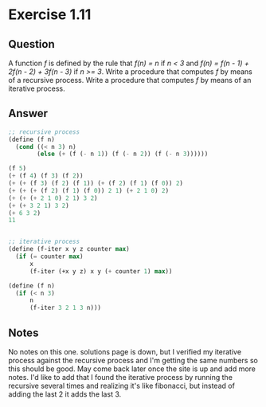 Exercise 1.11
============

## Question

A function *f* is defined by the rule that *f(n) = n* if *n < 3* and *f(n) = f(n - 1) + 2f(n - 2) + 3f(n - 3)* if *n >= 3*. Write a procedure that computes *f* by means of a recursive process. Write a procedure that computes *f* by means of an iterative process.


## Answer

```scheme
;; recursive process
(define (f n)
  (cond ((< n 3) n)
        (else (+ (f (- n 1)) (f (- n 2)) (f (- n 3))))))

(f 5)
(+ (f 4) (f 3) (f 2))
(+ (+ (f 3) (f 2) (f 1)) (+ (f 2) (f 1) (f 0)) 2)
(+ (+ (+ (f 2) (f 1) (f 0)) 2 1) (+ 2 1 0) 2)
(+ (+ (+ 2 1 0) 2 1) 3 2)
(+ (+ 3 2 1) 3 2)
(+ 6 3 2)
11


;; iterative process
(define (f-iter x y z counter max)
  (if (= counter max)
      x
      (f-iter (+x y z) x y (+ counter 1) max))

(define (f n)
  (if (< n 3)
      n
      (f-iter 3 2 1 3 n)))
```


## Notes

No notes on this one. solutions page is down, but I verified my iterative process against the recursive process and I'm getting the same numbers so this should be good. May come back later once the site is up and add more notes. I'd like to add that I found the iterative process by running the recursive several times and realizing it's like fibonacci, but instead of adding the last 2 it adds the last 3.
